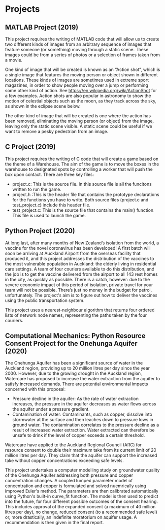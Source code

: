 # Projects

## MATLAB Project (2019)
This project requires the writing of MATLAB code that will allow us to create two different kinds of images
from an arbitrary sequence of images that feature someone (or something) moving through a static
scene. These images could be from a series of photos or a selection of frames taken from a movie.

One kind of image that will be created is known as an “Action shot”, which is a single image that features
the moving person or object shown in different locations. These kinds of images are sometimes
used in extreme sport magazines, in order to show people moving over a jump or performing some
other kind of action. See https://en.wikipedia.org/wiki/ActionShot for a few examples. Action shots
are also popular in astronomy to show the motion of celestial objects such as the moon, as they
track across the sky, as shown in the eclipse scene below.

The other kind of image that will be created is one where the action has been removed, eliminating the
moving person (or object) from the image, leaving only the static scene visible. A static scene could
be useful if we want to remove a pesky pedestrian from an image.

## C Project (2019)

This project requires the writing of C code that will create a game based on the theme of 
a Warehouse. The aim of the game is to move the boxes in the warehouse to designated spots by
controlling a worker that will push the box upon contact. There are three key files:
- project.c: This is the source file. In this source file is all the funcitons written to run the game.
- project.h :This is the header file that contains the prototype declarations for the
functions you have to write. Both source files (project.c and test_project.c) 
include this header file.
- test_project.c: This is the source file that contains the main() function. This file is used to
launch the game.

## Python Project (2020)

At long last, after many months of New Zealand’s isolation from the world, a
vaccine for the novel coronavirus has been developed! A first batch will soon be
arriving at Auckland Airport from the overseas facility that produced it, and this project
addresses the distribution of the vaccines to the most vulnerable population in
Auckland: the elderly living in residential care settings. A team of
four couriers available to do this distribution, and the job is to get the vaccine
delivered from the airport to all 143 rest homes in the city, as quickly as possible.
There is a catch, however: due to the severe economic impact of this period
of isolation, private travel for your team will not be possible. There’s just no
money in the budget for petrol, unfortunately. The project's aim is to figure 
out how to deliver the vaccines using the public transportation system.

This project uses a nearest-neighbour algorithm that returns four
ordered lists of network node names, representing the paths taken by the four
couriers. 

## Computational Mechanics: Python Resource Consent Project for the Onehunga Aquifer (2020)

The Onehunga Aquifer has been a significant source of water in the Auckland region, providing up to 20 million litres per day since the year 2000. However, due to the growing drought in the Auckland region, Watercare has proposed to increase the water extraction from the aquifer to satisfy increased demands. There are potential environmental impacts concerned with this proposal:
- Pressure decline in the aquifer: As the rate of water extraction increases, the pressure in the aquifer decreases as water flows across the aquifer under a pressure gradient.
- Contamination of water: Contaminants, such as copper, dissolve into stormwater at the surface and then leaches down to pressure lows in ground water. The contamination correlates to the pressure decline as a result of increased water extraction. Water extracted can therefore be unsafe to drink if the level of copper exceeds a certain threshold.

Watercare have applied to the Auckland Regional Council (ARC) for resource consent to double their maximum take from its current limit of 20 million litres per day. They claim that the aquifer can support the increased take without copper concentrations exceeding safe levels.

This project undertakes a computer modelling study on groundwater quality of the Onehunga Aquifer addressing both pressure and copper concentration changes. A coupled lumped parameter model of concentration and copper is formulated and solved nuemrically using improved Euler's method. The parameters are then calibrated automatically using Python's built-in curve_fit function. The model is then used to predict into the future, for four different possible outcomes of the consent hearing. This includes approval of the expanded consent (a maximum of 40 million litres per day), no change, reduced consent (to a recommended safe level) or, more drastically, an indefinite moratorium on aquifer usage. A recommendation is then given in the final report. 


